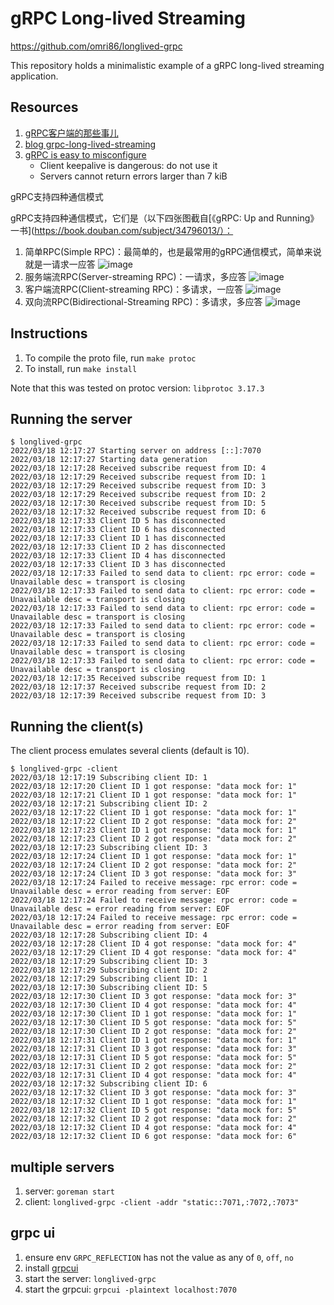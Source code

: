 # gRPC Long-lived Streaming

https://github.com/omri86/longlived-grpc

This repository holds a minimalistic example of a gRPC long-lived streaming application.

## Resources

1. [gRPC客户端的那些事儿](https://tonybai.com/2021/09/17/those-things-about-grpc-client/)
2. [blog grpc-long-lived-streaming](https://dev.bitolog.com/grpc-long-lived-streaming/)
3. [gRPC is easy to misconfigure](https://www.evanjones.ca/grpc-is-tricky.html)
    - Client keepalive is dangerous: do not use it
    - Servers cannot return errors larger than 7 kiB

gRPC支持四种通信模式

gRPC支持四种通信模式，它们是（以下四张图截自[《gRPC: Up and Running》一书](https://book.douban.com/subject/34796013/）：

1. 简单RPC(Simple RPC)：最简单的，也是最常用的gRPC通信模式，简单来说就是一请求一应答
   ![image](https://user-images.githubusercontent.com/1940588/158950733-a8bb3f1a-9a8f-4b94-9d81-146157207da6.png)
2. 服务端流RPC(Server-streaming RPC)：一请求，多应答
   ![image](https://user-images.githubusercontent.com/1940588/158950767-c2b54650-fd1d-4329-b0dd-bacd7aadf607.png)
3. 客户端流RPC(Client-streaming RPC)：多请求，一应答
   ![image](https://user-images.githubusercontent.com/1940588/158950809-1f9c66ac-508c-44ec-a082-4e985e541bed.png)
4. 双向流RPC(Bidirectional-Streaming RPC)：多请求，多应答
   ![image](https://user-images.githubusercontent.com/1940588/158950837-b605bdc3-8cca-48b2-9362-21766478a899.png)

## Instructions

1. To compile the proto file, run `make protoc`
2. To install, run `make install`

Note that this was tested on protoc version: `libprotoc 3.17.3`

## Running the server

```
$ longlived-grpc
2022/03/18 12:17:27 Starting server on address [::]:7070
2022/03/18 12:17:27 Starting data generation
2022/03/18 12:17:28 Received subscribe request from ID: 4
2022/03/18 12:17:29 Received subscribe request from ID: 1
2022/03/18 12:17:29 Received subscribe request from ID: 3
2022/03/18 12:17:29 Received subscribe request from ID: 2
2022/03/18 12:17:30 Received subscribe request from ID: 5
2022/03/18 12:17:32 Received subscribe request from ID: 6
2022/03/18 12:17:33 Client ID 5 has disconnected
2022/03/18 12:17:33 Client ID 6 has disconnected
2022/03/18 12:17:33 Client ID 1 has disconnected
2022/03/18 12:17:33 Client ID 2 has disconnected
2022/03/18 12:17:33 Client ID 4 has disconnected
2022/03/18 12:17:33 Client ID 3 has disconnected
2022/03/18 12:17:33 Failed to send data to client: rpc error: code = Unavailable desc = transport is closing
2022/03/18 12:17:33 Failed to send data to client: rpc error: code = Unavailable desc = transport is closing
2022/03/18 12:17:33 Failed to send data to client: rpc error: code = Unavailable desc = transport is closing
2022/03/18 12:17:33 Failed to send data to client: rpc error: code = Unavailable desc = transport is closing
2022/03/18 12:17:33 Failed to send data to client: rpc error: code = Unavailable desc = transport is closing
2022/03/18 12:17:33 Failed to send data to client: rpc error: code = Unavailable desc = transport is closing
2022/03/18 12:17:35 Received subscribe request from ID: 1
2022/03/18 12:17:37 Received subscribe request from ID: 2
2022/03/18 12:17:39 Received subscribe request from ID: 3
```

## Running the client(s)

The client process emulates several clients (default is 10).

```
$ longlived-grpc -client
2022/03/18 12:17:19 Subscribing client ID: 1
2022/03/18 12:17:20 Client ID 1 got response: "data mock for: 1"
2022/03/18 12:17:21 Client ID 1 got response: "data mock for: 1"
2022/03/18 12:17:21 Subscribing client ID: 2
2022/03/18 12:17:22 Client ID 1 got response: "data mock for: 1"
2022/03/18 12:17:22 Client ID 2 got response: "data mock for: 2"
2022/03/18 12:17:23 Client ID 1 got response: "data mock for: 1"
2022/03/18 12:17:23 Client ID 2 got response: "data mock for: 2"
2022/03/18 12:17:23 Subscribing client ID: 3
2022/03/18 12:17:24 Client ID 1 got response: "data mock for: 1"
2022/03/18 12:17:24 Client ID 2 got response: "data mock for: 2"
2022/03/18 12:17:24 Client ID 3 got response: "data mock for: 3"
2022/03/18 12:17:24 Failed to receive message: rpc error: code = Unavailable desc = error reading from server: EOF
2022/03/18 12:17:24 Failed to receive message: rpc error: code = Unavailable desc = error reading from server: EOF
2022/03/18 12:17:24 Failed to receive message: rpc error: code = Unavailable desc = error reading from server: EOF
2022/03/18 12:17:28 Subscribing client ID: 4
2022/03/18 12:17:28 Client ID 4 got response: "data mock for: 4"
2022/03/18 12:17:29 Client ID 4 got response: "data mock for: 4"
2022/03/18 12:17:29 Subscribing client ID: 3
2022/03/18 12:17:29 Subscribing client ID: 2
2022/03/18 12:17:29 Subscribing client ID: 1
2022/03/18 12:17:30 Subscribing client ID: 5
2022/03/18 12:17:30 Client ID 3 got response: "data mock for: 3"
2022/03/18 12:17:30 Client ID 4 got response: "data mock for: 4"
2022/03/18 12:17:30 Client ID 1 got response: "data mock for: 1"
2022/03/18 12:17:30 Client ID 5 got response: "data mock for: 5"
2022/03/18 12:17:30 Client ID 2 got response: "data mock for: 2"
2022/03/18 12:17:31 Client ID 1 got response: "data mock for: 1"
2022/03/18 12:17:31 Client ID 3 got response: "data mock for: 3"
2022/03/18 12:17:31 Client ID 5 got response: "data mock for: 5"
2022/03/18 12:17:31 Client ID 2 got response: "data mock for: 2"
2022/03/18 12:17:31 Client ID 4 got response: "data mock for: 4"
2022/03/18 12:17:32 Subscribing client ID: 6
2022/03/18 12:17:32 Client ID 3 got response: "data mock for: 3"
2022/03/18 12:17:32 Client ID 1 got response: "data mock for: 1"
2022/03/18 12:17:32 Client ID 5 got response: "data mock for: 5"
2022/03/18 12:17:32 Client ID 2 got response: "data mock for: 2"
2022/03/18 12:17:32 Client ID 4 got response: "data mock for: 4"
2022/03/18 12:17:32 Client ID 6 got response: "data mock for: 6"
```

## multiple servers

1. server: `goreman start`
2. client: `longlived-grpc -client -addr "static::7071,:7072,:7073"`

## grpc ui

1. ensure env `GRPC_REFLECTION` has not the value as any of `0`, `off`, `no`
2. install [grpcui](https://github.com/fullstorydev/grpcui)
3. start the server: `longlived-grpc`
4. start the grpcui: `grpcui -plaintext localhost:7070`
